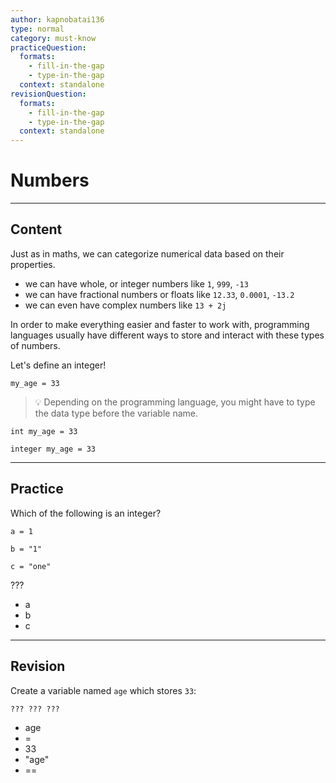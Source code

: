 ```yaml
---
author: kapnobatai136
type: normal
category: must-know
practiceQuestion:
  formats:
    - fill-in-the-gap
    - type-in-the-gap
  context: standalone
revisionQuestion:
  formats:
    - fill-in-the-gap
    - type-in-the-gap
  context: standalone
---
```


# Numbers


---

## Content

Just as in maths, we can categorize numerical data based on their properties.

- we can have whole, or integer numbers like `1`, `999`, `-13`
- we can have fractional numbers or floats like `12.33`, `0.0001`, `-13.2`
- we can even have complex numbers like `13 + 2j`

In order to make everything easier and faster to work with, programming languages usually have different ways to store and interact with these types of numbers.

Let's define an integer!

```plain-text
my_age = 33
```

> 💡 Depending on the programming language, you might have to type the data type before the variable name.

```plain-text
int my_age = 33

integer my_age = 33
```


---

## Practice

Which of the following is an integer?

```plain-text
a = 1

b = "1"

c = "one"
```

???

- a
- b
- c


---

## Revision

Create a variable named `age` which stores `33`:

```plain-text
??? ??? ???
```

- age
- =
- 33
- "age"
- ==
